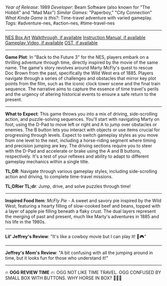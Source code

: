 *Year of Release*: 1989
*Developer*: Beam Software (also known for "The Hobbit" and "Mad Max")
*Similar Games*: "Paperboy," "City Connection"
*What Kinda Game is this?*: Time-travel adventure with varied gameplay.
*Tags:* #adventure-nes, #action-nes, #time-travel-nes

---
[NES Box Art](https://www.google.com/search?tbm=isch&q=NES+Box+Art+Back+to+the+Future+3) 
[Walkthrough, if available](https://www.google.com/search?q=Walkthrough+NES+Back+to+the+Future+3)
[Instruction Manual, if available](https://www.google.com/search?q=NES+Instruction+Manual+Back+to+the+Future+3)
[Gameplay Video, if available](https://www.youtube.com/results?search_query=gameplay+NES+Back+to+the+Future+3) 
[OST, if available](https://www.youtube.com/results?search_query=gameplay+NES+Back+to+the+Future+3+OST)

- - -
**Game Plot**: In "Back to the Future 3" for the NES, players embark on a thrilling adventure through time, directly inspired by the movie of the same name. The game's story revolves around Marty McFly's quest to rescue Doc Brown from the past, specifically the Wild West era of 1885. Players navigate through a series of challenges and obstacles that mirror key plot points from the film, such as the iconic clock tower scene and the final train sequence. The narrative aims to capture the essence of time travel's perils and the urgency of altering historical events to ensure a safe return to the present.

- - -
**What to Expect**: This game throws you into a mix of driving, side-scrolling action, and puzzle-solving sequences. You'll start with navigating Marty on foot, using the D-Pad to move left or right and A to jump over obstacles or enemies. The B button lets you interact with objects or use items crucial for progressing through levels. Expect to switch gameplay styles as you move from one level to the next, including a horse-riding segment where timing and precision jumping are key. The driving sections require you to steer with the D-Pad and accelerate or brake using the A and B buttons, respectively. It's a test of your reflexes and ability to adapt to different gameplay mechanics within a single title.

**TL;DR**: Navigate through various gameplay styles, including side-scrolling action and driving, to complete time-travel missions.

**TL;DRier TL;dr**: Jump, drive, and solve puzzles through time!

---
**Inspired Food Item**: *McFly Pie* - A sweet and savory pie inspired by the Wild West, featuring a hearty filling of slow-cooked beef and beans, topped with a layer of apple pie filling beneath a flaky crust. The dual layers represent the merging of past and present, much like Marty's adventures in 1885 and his life in the 1980s.

---
**Lil' Jeffrey's Review**: "It's like a cowboy movie but I can play it! 🤠🎮"

---
**Jeffrey's Mom's Review**: "A bit confusing with all the jumping around in time, but it looks fun for those who understand it!"

---
🔥 **OGG REVIEW TIME** 🔥: OGG NOT LIKE TIME TRAVEL. OGG CONFUSED BY SMALL BOX WITH BUTTONS. WHY HORSE IN BOX? 🐎⏰🚫